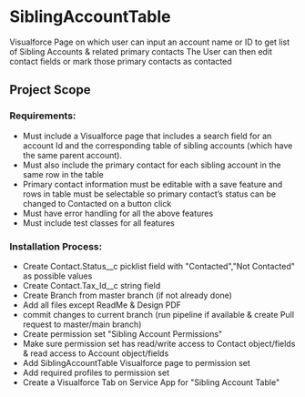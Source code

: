 # SiblingAccountTable
Visualforce Page on which user can input an account name or ID to get list of Sibling Accounts &amp; related primary contacts
The User can then edit contact fields or mark those primary contacts as contacted

## Project Scope

### Requirements:

- Must include a Visualforce page that includes a search field for an account Id and the corresponding table of sibling accounts (which have the same parent account). 
- Must also include the primary contact for each sibling account in the same row in the table
- Primary contact information must be editable with a save feature and rows in table must be selectable so primary contact’s status can be changed to Contacted on a button click
- Must have error handling for all the above features
- Must include test classes for all features

### Installation Process:
- Create Contact.Status__c picklist field with "Contacted","Not Contacted" as possible values
- Create Contact.Tax_Id__c string field 
- Create Branch from master branch (if not already done)
- Add all files except ReadMe & Design PDF
- commit changes to current branch (run pipeline if available & create Pull request to master/main branch)
- Create permission set "Sibling Account Permissions"
- Make sure permission set has read/write access to Contact object/fields & read access to Account object/fields
- Add SiblingAccountTable Visualforce page to permission set
- Add required profiles to permission set
- Create a Visualforce Tab on Service App for "Sibling Account Table"
